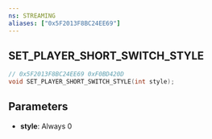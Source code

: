 ```yaml
---
ns: STREAMING
aliases: ["0x5F2013F8BC24EE69"]
---
```

## SET_PLAYER_SHORT_SWITCH_STYLE

```c
// 0x5F2013F8BC24EE69 0xF0BD420D
void SET_PLAYER_SHORT_SWITCH_STYLE(int style);
```

## Parameters
* **style**: Always 0

